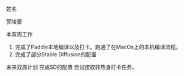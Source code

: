 姓名

郭竣豪

本双周工作

1. 完成了Paddle本地编译以及打卡。跑通了在MacOs上的本机编译流程。
2. 完成了部分Stable Diffusion的配置

未来双周计划
完成SD的配置
尝试接取非热身打卡任务。
